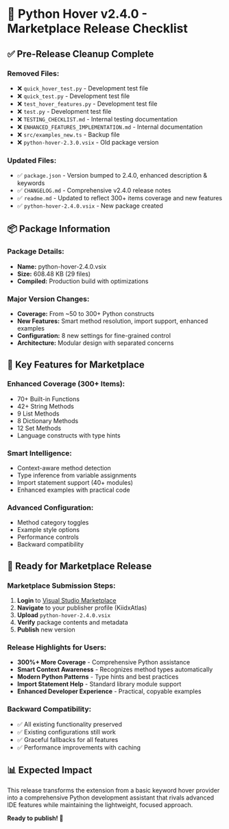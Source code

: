 # 🚀 Python Hover v2.4.0 - Marketplace Release Checklist

## ✅ **Pre-Release Cleanup Complete**

### **Removed Files:**
- ❌ `quick_hover_test.py` - Development test file
- ❌ `quick_test.py` - Development test file
- ❌ `test_hover_features.py` - Development test file
- ❌ `test.py` - Development test file
- ❌ `TESTING_CHECKLIST.md` - Internal testing documentation
- ❌ `ENHANCED_FEATURES_IMPLEMENTATION.md` - Internal documentation
- ❌ `src/examples_new.ts` - Backup file
- ❌ `python-hover-2.3.0.vsix` - Old package version

### **Updated Files:**
- ✅ `package.json` - Version bumped to 2.4.0, enhanced description & keywords
- ✅ `CHANGELOG.md` - Comprehensive v2.4.0 release notes
- ✅ `readme.md` - Updated to reflect 300+ items coverage and new features
- ✅ `python-hover-2.4.0.vsix` - New package created

## 📦 **Package Information**

### **Package Details:**
- **Name:** python-hover-2.4.0.vsix
- **Size:** 608.48 KB (29 files)
- **Compiled:** Production build with optimizations

### **Major Version Changes:**
- **Coverage:** From ~50 to 300+ Python constructs
- **New Features:** Smart method resolution, import support, enhanced examples
- **Configuration:** 8 new settings for fine-grained control
- **Architecture:** Modular design with separated concerns

## 🎯 **Key Features for Marketplace**

### **Enhanced Coverage (300+ Items):**
- 70+ Built-in Functions
- 42+ String Methods
- 9 List Methods
- 8 Dictionary Methods
- 12 Set Methods
- Language constructs with type hints

### **Smart Intelligence:**
- Context-aware method detection
- Type inference from variable assignments
- Import statement support (40+ modules)
- Enhanced examples with practical code

### **Advanced Configuration:**
- Method category toggles
- Example style options
- Performance controls
- Backward compatibility

## 🚀 **Ready for Marketplace Release**

### **Marketplace Submission Steps:**
1. **Login** to [Visual Studio Marketplace](https://marketplace.visualstudio.com/manage)
2. **Navigate** to your publisher profile (KiidxAtlas)
3. **Upload** `python-hover-2.4.0.vsix`
4. **Verify** package contents and metadata
5. **Publish** new version

### **Release Highlights for Users:**
- **300%+ More Coverage** - Comprehensive Python assistance
- **Smart Context Awareness** - Recognizes method types automatically
- **Modern Python Patterns** - Type hints and best practices
- **Import Statement Help** - Standard library module support
- **Enhanced Developer Experience** - Practical, copyable examples

### **Backward Compatibility:**
- ✅ All existing functionality preserved
- ✅ Existing configurations still work
- ✅ Graceful fallbacks for all features
- ✅ Performance improvements with caching

## 📊 **Expected Impact**

This release transforms the extension from a basic keyword hover provider into a comprehensive Python development assistant that rivals advanced IDE features while maintaining the lightweight, focused approach.

**Ready to publish! 🎉**
